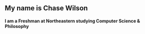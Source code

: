 ## My name is Chase Wilson
#### I am a Freshman at Northeastern studying Computer Science & Philosophy